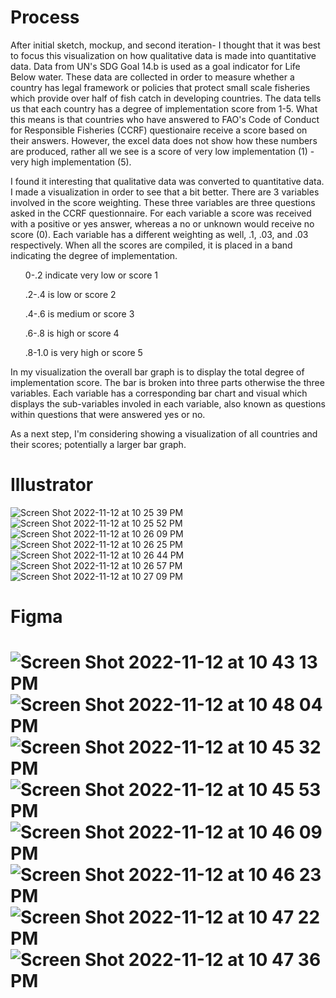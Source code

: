 <h1> Process </h1>
<p>After initial sketch, mockup, and second iteration- I thought that it was best to focus this visualization on how qualitative data is made into quantitative data. Data from UN's SDG Goal 14.b is used as a goal indicator for Life Below water. These data are collected in order to measure whether a country has legal framework or policies that protect small scale fisheries which provide over half of fish catch in developing countries. The data tells us that each country has a degree of implementation score from 1-5. What this means is that countries who have answered to FAO's Code of Conduct for Responsible Fisheries (CCRF) questionaire receive a score based on their answers. However, the excel data does not show how these numbers are produced, rather all we see is a score of very low implementation (1) - very high implementation (5).</p>

<p>I found it interesting that qualitative data was converted to quantitative data. I made a visualization in order to see that a bit better. There are 3 variables involved in the score weighting. These three variables are three questions asked in the CCRF questionnaire. For each variable a score was received with a positive or yes answer, whereas a no or unknown would receive no score (0). Each variable has a different weighting as well, .1, .03, and .03 respectively. When all the scores are compiled, it is placed in a band indicating the degree of implementation.</p>

<ul>0-.2 indicate very low or score 1</ul>
<ul>.2-.4 is low or score 2</ul>
<ul>.4-.6 is medium or score 3</ul>
<ul>.6-.8 is high or score 4</ul>
<ul>.8-1.0 is very high or score 5</ul>

<p>In my visualization the overall bar graph is to display the total degree of implementation score. The bar is broken into three parts otherwise the three variables. Each variable has a corresponding bar chart and visual which displays the sub-variables involed in each variable, also known as questions within questions that were answered yes or no.</p>

<p>As a next step, I'm considering showing a visualization of all countries and their scores; potentially a larger bar graph.</p>


<h1> Illustrator </h1>

![Screen Shot 2022-11-12 at 10 25 39 PM](https://user-images.githubusercontent.com/93090945/201504134-a7921b04-1cd1-42be-9ef1-213c954f9a23.png)
![Screen Shot 2022-11-12 at 10 25 52 PM](https://user-images.githubusercontent.com/93090945/201504140-c06efb5e-2d16-499c-b119-d1a1ac9542f8.png)
![Screen Shot 2022-11-12 at 10 26 09 PM](https://user-images.githubusercontent.com/93090945/201504148-76e39eda-3777-4920-9c24-c7db2b74a816.png)
![Screen Shot 2022-11-12 at 10 26 25 PM](https://user-images.githubusercontent.com/93090945/201504154-bd091e4f-ef0f-4aad-a27d-456f118d81f5.png)
![Screen Shot 2022-11-12 at 10 26 44 PM](https://user-images.githubusercontent.com/93090945/201504161-e64520c5-201e-413f-9ade-3be10179aec9.png)
![Screen Shot 2022-11-12 at 10 26 57 PM](https://user-images.githubusercontent.com/93090945/201504165-a32e8a87-9d79-4257-a4dc-942aab85a077.png)
![Screen Shot 2022-11-12 at 10 27 09 PM](https://user-images.githubusercontent.com/93090945/201504169-185b3caa-054f-40ad-884c-a0b6ef1cbce0.png)

<h1> Figma <h1>

![Screen Shot 2022-11-12 at 10 43 13 PM](https://user-images.githubusercontent.com/93090945/201504553-ee3fb565-eebe-49f7-a4bd-2d8b47f7e7a4.png)
![Screen Shot 2022-11-12 at 10 48 04 PM](https://user-images.githubusercontent.com/93090945/201504679-5036d2b2-feeb-436f-adb1-4b00d96834a3.png)
![Screen Shot 2022-11-12 at 10 45 32 PM](https://user-images.githubusercontent.com/93090945/201504600-6ed636c6-da3d-4ab0-8c24-f23c3b8ad148.png)
![Screen Shot 2022-11-12 at 10 45 53 PM](https://user-images.githubusercontent.com/93090945/201504606-0cff0a28-cd3e-4ede-8120-f6807ef5001b.png)
![Screen Shot 2022-11-12 at 10 46 09 PM](https://user-images.githubusercontent.com/93090945/201504613-73ede428-b2ac-489c-b8a2-082a5d8144d9.png)
![Screen Shot 2022-11-12 at 10 46 23 PM](https://user-images.githubusercontent.com/93090945/201504625-f69cc513-70c3-4b71-b713-ec172effefe1.png)
![Screen Shot 2022-11-12 at 10 47 22 PM](https://user-images.githubusercontent.com/93090945/201504652-b6445bda-aed8-469a-8b3c-26d3daf0fcf3.png)
![Screen Shot 2022-11-12 at 10 47 36 PM](https://user-images.githubusercontent.com/93090945/201504662-e16aa71b-1ae3-4674-9fd3-40ecbd96306e.png)
